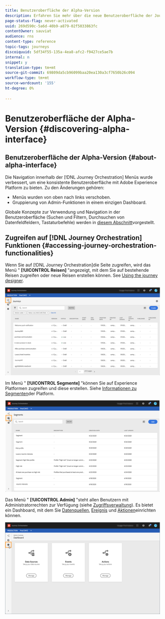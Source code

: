 ```yaml
---
title: Benutzeroberfläche der Alpha-Version
description: Erfahren Sie mehr über die neue Benutzeroberfläche der Journey Orchestration.
page-status-flag: never-activated
uuid: 269d590c-5a6d-40b9-a879-02f5033863fc
contentOwner: sauviat
audience: rns
content-type: reference
topic-tags: journeys
discoiquuid: 5df34f55-135a-4ea8-afc2-f9427ce5ae7b
internal: n
snippet: y
translation-type: tm+mt
source-git-commit: 69809da5cb96099baa20ea130a3cf7650b26c094
workflow-type: tm+mt
source-wordcount: '155'
ht-degree: 0%

---
```



# Benutzeroberfläche der Alpha-Version {#discovering-alpha-interface}

## Benutzeroberfläche der Alpha-Version {#about-alpha-interface}

Die Navigation innerhalb der [!DNL Journey Orchestration] Menüs wurde verbessert, um eine konsistente Benutzeroberfläche mit Adobe Experience Platform zu bieten. Zu den Änderungen gehören:

* Menüs wurden von oben nach links verschoben.
* Gruppierung von Admin-Funktionen in einem einzigen Dashboard.

Globale Konzepte zur Verwendung und Navigation in der Benutzeroberfläche (Suchen und Filtern, Durchsuchen von Datenfeldfeldern, Tastaturbefehle) werden in [diesem Abschnitt](../about/user-interface.md)vorgestellt.

## Zugreifen auf [!DNL Journey Orchestration] Funktionen {#accessing-journey-orchestration-functionalities}

Wenn Sie auf [!DNL Journey Orchestration]die Seite zugreifen, wird das Menü &quot; **[!UICONTROL Reisen]** &quot;angezeigt, mit dem Sie auf bestehende Reisen zugreifen oder neue Reisen erstellen können. See [Using the journey designer](../building-journeys/using-the-journey-designer.md).

![](../assets/interface-journeys.png)

Im Menü &quot; **[!UICONTROL Segmente]** &quot;können Sie auf Experience Platformen zugreifen und diese erstellen. Siehe [Informationen zu Segmenten](../segment/about-segments.md)der Platform.

![](../assets/interface-segments.png)

Das Menü &quot; **[!UICONTROL Admin]** &quot;steht allen Benutzern mit Administratorrechten zur Verfügung (siehe [Zugriffsverwaltung](../about/access-management.md)). Es bietet ein Dashboard, mit dem Sie [Datenquellen](../datasource/about-data-sources.md), [Ereignis](../event/about-events.md) und [Aktionen](../action/action.md)einrichten können.

![](../assets/interface-admin-dashboard.png)
